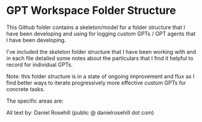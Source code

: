 # GPT Workspace Folder Structure

This Github folder contains a skeleton/model for a folder structure that I have been developing and using for logging custom GPTs / GPT agents that I have been developing. 

I've included the skeleton folder structure that I have been working with and in each file detailed some notes about the  particulars that I find it helpful to record for individual GPTs.

Note: this folder structure is in a state of ongoing improvement and flux as I find better ways to iterate progressively more effective custom GPTs for concrete tasks. 

The specific areas are:

All text by: Daniel Rosehill (public @ danielrosehill dot com)